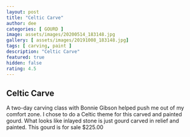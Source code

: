 ```yaml
---
layout: post
title: "Celtic Carve"
author: dee
categories: [ GOURD ]
image: assets/images/20200514_183148.jpg
gallery: [ assets/images/20191008_183148.jpg]
tags: [ carving, paint ]
description: "Celtic Carve"
featured: true
hidden: false
rating: 4.5
---
```


## Celtic Carve

A two-day carving class with Bonnie Gibson helped push me out of my comfort zone.
I chose to do a Celtic theme for this carved and painted gourd.  What looks like inlayed stone is just gourd carved in relief and painted.  This gourd is for sale $225.00
